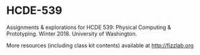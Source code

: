 # HCDE-539
Assignments &amp; explorations for HCDE 539: Physical Computing &amp; Prototyping. Winter 2018. University of Washington.

More resources (including class kit contents) available at http://fizzlab.org
